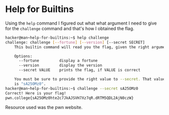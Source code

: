 # Help for Builtins
Using the `help` command I figured out what what argument I need to give for the `challenge` command and that's how I obtained the flag.
```bash
hacker@man~help-for-builtins:~$ help challenge
challenge: challenge [--fortune] [--version] [--secret SECRET]
    This builtin command will read you the flag, given the right arguments!

    Options:
      --fortune         display a fortune
      --version         display the version
      --secret VALUE    prints the flag, if VALUE is correct

    You must be sure to provide the right value to --secret. That value
    is "sA25OMz0".
hacker@man~help-for-builtins:~$ challenge --secret sA25OMz0
Correct! Here is your flag!
pwn.college{sA25OMz0hte2c7JkAJSVH7Xz7qR.dRTM5QDL2AjN0czW}
```

Resource used was the pwn website.
